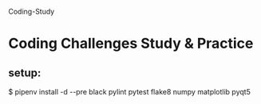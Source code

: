 Coding-Study
# Coding Challenges Study &amp; Practice

## setup: 
$ pipenv install -d --pre black pylint pytest flake8 numpy matplotlib pyqt5
